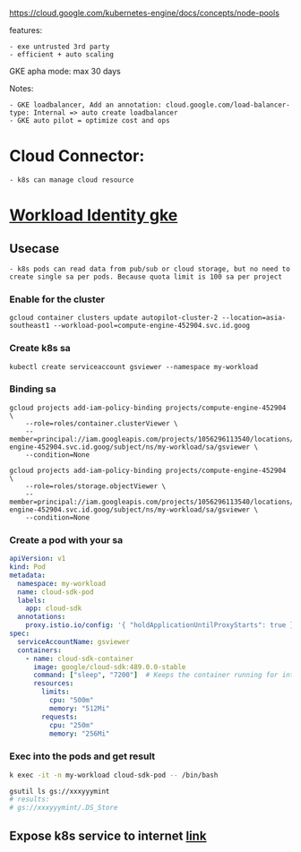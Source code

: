 https://cloud.google.com/kubernetes-engine/docs/concepts/node-pools

features:

    - exe untrusted 3rd party 
    - efficient + auto scaling

GKE apha mode: max 30 days

Notes:

    - GKE loadbalancer, Add an annotation: cloud.google.com/load-balancer-type: Internal => auto create loadbalancer
    - GKE auto pilot = optimize cost and ops

# Cloud Connector:

    - k8s can manage cloud resource

# [Workload Identity gke](https://cloud.google.com/kubernetes-engine/docs/how-to/workload-identity)

## Usecase

    - k8s pods can read data from pub/sub or cloud storage, but no need to create single sa per pods. Because quota limit is 100 sa per project

### Enable for the cluster

```
gcloud container clusters update autopilot-cluster-2 --location=asia-southeast1 --workload-pool=compute-engine-452904.svc.id.goog
```

### Create k8s sa

    kubectl create serviceaccount gsviewer --namespace my-workload

### Binding sa

    gcloud projects add-iam-policy-binding projects/compute-engine-452904 \
        --role=roles/container.clusterViewer \
        --member=principal://iam.googleapis.com/projects/1056296113540/locations/global/workloadIdentityPools/compute-engine-452904.svc.id.goog/subject/ns/my-workload/sa/gsviewer \
        --condition=None

    gcloud projects add-iam-policy-binding projects/compute-engine-452904 \
        --role=roles/storage.objectViewer \
        --member=principal://iam.googleapis.com/projects/1056296113540/locations/global/workloadIdentityPools/compute-engine-452904.svc.id.goog/subject/ns/my-workload/sa/gsviewer \
        --condition=None

### Create a pod with your sa

```yaml
apiVersion: v1
kind: Pod
metadata:
  namespace: my-workload
  name: cloud-sdk-pod
  labels:
    app: cloud-sdk
  annotations:
    proxy.istio.io/config: '{ "holdApplicationUntilProxyStarts": true }'    
spec:
  serviceAccountName: gsviewer
  containers:
    - name: cloud-sdk-container
      image: google/cloud-sdk:489.0.0-stable
      command: ["sleep", "7200"]  # Keeps the container running for interaction
      resources:
        limits:
          cpu: "500m"
          memory: "512Mi"
        requests:
          cpu: "250m"
          memory: "256Mi"
```

### Exec into the pods and get result

```bash
k exec -it -n my-workload cloud-sdk-pod -- /bin/bash

gsutil ls gs://xxxyyymint
# results: 
# gs://xxxyyymint/.DS_Store
```
## Expose k8s service to internet [link](https://cloud.google.com/kubernetes-engine/docs/tutorials/http-balancer)
